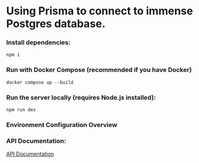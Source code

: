 # Using Prisma to connect to immense Postgres database.



### Install dependencies:

``` npm i ```


### Run with Docker Compose (recommended if you have Docker)

``` docker compose up --build ```

### Run the server locally (requires Node.js installed):

``` npm run dev ```



### Environment Configuration Overview

### API Documentation:

[API Documentation](http://localhost......)